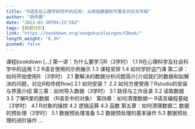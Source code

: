 ```yaml
---
title: "R语言在心理学研究中的应用: 从原始数据到可重复的论文手稿"
author: "胡传鹏"
date: "2023-03-30T04:22:56Z"
tags: [数据分析]
link: "https://bookdown.org/sengokucolaingoo/CBook/"
length_weight: "8.3%"
pinned: false
---
```


课程bookdown [...] 第一讲：为什么要学习R（3学时） 1.1 R在心理科学及社会科学中的运用 1.2 R语言使用的示例展示 1.3 课程安排 1.4 如何学好这门课 第二讲：如何开始使用R:（3学时） 2.1 要解决的数据分析问题简介[介绍我们的数据和拟解决的问题，对比R和传统flow] 2.1 如何安装？ 2.2 如何方便使用？Rstudio的安装与界面介绍 第三章：如何导入数据（3学时） 3.1 路径与工作目录 3.2 读取数据 3.3 了解R里的数据 （R语言中的对象） 第四章：如何清理数据一 R语言编程基础（3学时） 4.1 R对象的操控 4.2 逻辑运算 4.3 函数 第五章：如何清理数据二 数据的预处理（3学时） 5.1 数据预处理准备 5.2 数据预处理的基本操作 5.3 数据预处理的进阶操作 ...
